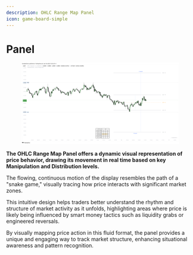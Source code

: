 ```yaml
---
description: OHLC Range Map Panel
icon: game-board-simple
---
```


# Panel

<figure><img src="../../.gitbook/assets/docs-rangemap-007.png" alt=""><figcaption></figcaption></figure>

**The OHLC Range Map Panel offers a dynamic visual representation of price behavior, drawing its movement in real time based on key Manipulation and Distribution levels.**

The flowing, continuous motion of the display resembles the path of a "snake game," visually tracing how price interacts with significant market zones.&#x20;

This intuitive design helps traders better understand the rhythm and structure of market activity as it unfolds, highlighting areas where price is likely being influenced by smart money tactics such as liquidity grabs or engineered reversals.

By visually mapping price action in this fluid format, the panel provides a unique and engaging way to track market structure, enhancing situational awareness and pattern recognition.
